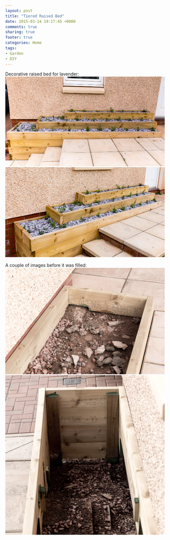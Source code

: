 ```yaml
---
layout: post
title: "Tiered Raised Bed"
date: 2015-03-24 19:17:45 +0000
comments: true
sharing: true
footer: true
categories: Home
tags:
- Garden
- DIY
---
```

Decorative raised bed for lavender:
![](/images/Gardening/morganp-20141012-RaisedBed-IMG_9605.jpg)
![](/images/Gardening/morganp-20141012-RaisedBed-IMG_9607.jpg)

A couple of images before it was filled:
![](/images/Gardening/morganp-20140708-RaisedBed-_MG_9173.jpg)
![](/images/Gardening/morganp-20140708-RaisedBed-_MG_9175.jpg)
